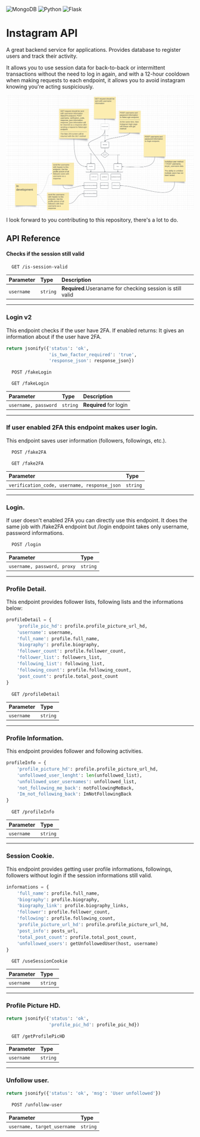 ![MongoDB](https://img.shields.io/badge/MongoDB-%234ea94b.svg?style=for-the-badge&logo=mongodb&logoColor=white)
![Python](https://img.shields.io/badge/python-3670A0?style=for-the-badge&logo=python&logoColor=ffdd54)
![Flask](https://img.shields.io/badge/flask-%23000.svg?style=for-the-badge&logo=flask&logoColor=white)

# Instagram API

A great backend service for applications. 
Provides database to register users and track their activity.

It allows you to use session data for back-to-back or intermittent transactions without the need to log in again, and with a 12-hour cooldown when making requests to each endpoint, it allows you to avoid instagram knowing you're acting suspiciously.

![Flowchart](https://github.com/OlguD/inst-api/blob/main/flowchart.png)


I look forward to you contributing to this repository, there's a lot to do.



## API Reference

#### Checks if the session still valid

```http
  GET /is-session-valid
```

| Parameter | Type     | Description                |
| :-------- | :------- | :------------------------- |
| `username` | `string` | **Required**.Useraname for checking session is still valid|

---

### Login v2
This endpoint checks if the user have 2FA. If enabled returns:
It gives an information about if the user have 2FA.
```python
return jsonify({'status': 'ok',
                'is_two_factor_required': 'true',
                'response_json': response_json})
```

```http
  POST /fakeLogin
```
```http
  GET /fakeLogin
```

| Parameter | Type     | Description                       |
| :-------- | :------- | :-------------------------------- |
| `username, password`      | `string` | **Required** for login |

---

### If user enabled 2FA this endpoint makes user login.

This endpoint saves user information (followers, followings, etc.).

```http
  POST /fake2FA
```
```http
  GET /fake2FA
```

| Parameter | Type     | 
| :-------- | :------- |
| `verification_code, username, response_json`      | `string` |


---

### Login.

If user doesn't enabled 2FA you can directly use this endpoint. It does the same job with /fake2FA endpoint but /login endpoint takes only username, password informations.

```http
  POST /login
```

| Parameter | Type     | 
| :-------- | :------- |
| `username, password, proxy`      | `string` |

---

### Profile Detail.

This endpoint provides follower lists, following lists and the informations below:

```python
profileDetail = {
    'profile_pic_hd': profile.profile_picture_url_hd,
    'username': username,
    'full_name': profile.full_name,
    'biography': profile.biography,
    'follower_count': profile.follower_count,
    'follower_list': followers_list,
    'following_list': following_list,
    'following_count': profile.following_count,
    'post_count': profile.total_post_count
}

```

```http
  GET /profileDetail
```

| Parameter | Type     | 
| :-------- | :------- |
| `username`      | `string` |


---

### Profile Information.

This endpoint provides follower and following activities.

```python
profileInfo = {
    'profile_picture_hd': profile.profile_picture_url_hd,
    'unfollowed_user_lenght': len(unfollowed_list),
    'unfollowed_user_usernames': unfollowed_list,
    'not_following_me_back': notFollowingMeBack,
    'Im_not_following_back': ImNotFollowingBack
}
```

```http
  GET /profileInfo
```

| Parameter | Type     | 
| :-------- | :------- |
| `username`      | `string` |


---

### Session Cookie.

This endpoint provides getting user profile informations, followings, followers without login if the session informations still valid.

```python
informations = {
    'full_name': profile.full_name,
    'biography': profile.biography,
    'biography_link': profile.biography_links,
    'follower': profile.follower_count,
    'following': profile.following_count,
    'profile_picture_url_hd': profile.profile_picture_url_hd,
    'post_info': posts_url,
    'total_post_count': profile.total_post_count,
    'unfollowed_users': getUnfollowedUser(host, username)
}
```

```http
  GET /useSessionCookie
```

| Parameter | Type     | 
| :-------- | :------- |
| `username`      | `string` |


---

### Profile Picture HD.

```python
return jsonify({'status': 'ok',
                'profile_pic_hd': profile_pic_hd})
```

```http
  GET /getProfilePicHD
```

| Parameter | Type     | 
| :-------- | :------- |
| `username`      | `string` |


---

### Unfollow user.

```python
return jsonify({'status': 'ok', 'msg': 'User unfollowed'})
```

```http
  POST /unfollow-user
```

| Parameter | Type     | 
| :-------- | :------- |
| `username, target_username`      | `string` |
